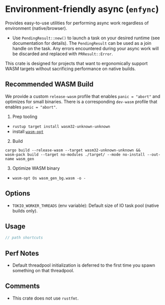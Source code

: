 # Environment-friendly async (`enfync`)

Provides easy-to-use utilities for performing async work regardless of environment (native/browser).
- Use `PendingResult::new()` to launch a task on your desired runtime (see documentation for details). The `PendingResult` can be used as a join handle on the task. Any errors encountered during your async work will be discarded and replaced with `PRResult::Error`.

This crate is designed for projects that want to ergonomically support WASM targets without sacrificing performance on native builds.



## Recommended WASM Build

We provide a custom `release-wasm` profile that enables `panic = "abort"` and optimizes for small binaries. There is a corresponding `dev-wasm` profile that enables `panic = "abort"`.

1. Prep tooling
- `rustup target install wasm32-unknown-unknown`
- install [`wasm-opt`](https://github.com/webassembly/binaryen)

2. Build
```ignore
cargo build --release-wasm --target wasm32-unknown-unknown &&
wasm-pack build --target no-modules ./target/ --mode no-install --out-name wasm_gen
```

3. Optimize WASM binary
- `wasm-opt Os wasm_gen_bg.wasm -o -`



## Options

- `TOKIO_WORKER_THREADS` (env variable): Default size of IO task pool (native builds only).



## Usage

```rust
// path shortcuts

```



## Perf Notes

- Default threadpool initialization is deferred to the first time you spawn something on that threadpool.



## Comments

- This crate does not use `rustfmt`.
